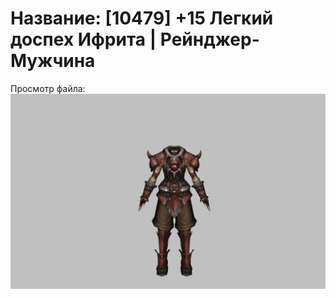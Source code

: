 # Название: [10479] +15 Легкий доспех Ифрита | Рейнджер-Мужчина

Просмотр файла:
![p020020.png](p020020.png)